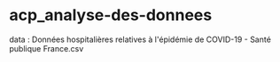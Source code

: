 # acp_analyse-des-donnees
data : Données hospitalières relatives à l'épidémie de COVID-19 - Santé publique France.csv
